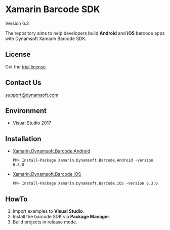# Xamarin Barcode SDK

Version 6.3

The repository aims to help developers build **Android** and **iOS** barcode apps with Dynamsoft Xamarin Barcode SDK.

## License
Get the [trial license](https://www.dynamsoft.com/CustomerPortal/Portal/Triallicense.aspx).

## Contact Us
<support@dynamsoft.com>

## Environment
* Visual Studio 2017

## Installation

- [Xamarin.Dynamsoft.Barcode.Android](https://www.nuget.org/packages/Xamarin.Dynamsoft.Barcode.Android/)

    ```
    PM> Install-Package Xamarin.Dynamsoft.Barcode.Android -Version 6.3.0
    ```

- [Xamarin.Dynamsoft.Barcode.iOS](https://www.nuget.org/packages/Xamarin.Dynamsoft.Barcode.iOS/)

    ```
    PM> Install-Package Xamarin.Dynamsoft.Barcode.iOS -Version 6.3.0
    ```

## HowTo
1. Import examples to **Visual Studio**.
2. Install the barcode SDK via **Package Manager**.
3. Build projects in release mode.